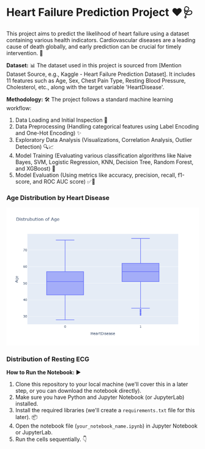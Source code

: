# Heart Failure Prediction Project ❤️🩺

This project aims to predict the likelihood of heart failure using a dataset containing various health indicators. Cardiovascular diseases are a leading cause of death globally, and early prediction can be crucial for timely intervention. 🚨

**Dataset:** 📊
The dataset used in this project is sourced from [Mention Dataset Source, e.g., Kaggle - Heart Failure Prediction Dataset]. It includes 11 features such as Age, Sex, Chest Pain Type, Resting Blood Pressure, Cholesterol, etc., along with the target variable 'HeartDisease'.

**Methodology:** 🛠️
The project follows a standard machine learning workflow:
1.  Data Loading and Initial Inspection 📂
2.  Data Preprocessing (Handling categorical features using Label Encoding and One-Hot Encoding) ✨
3.  Exploratory Data Analysis (Visualizations, Correlation Analysis, Outlier Detection) 🔍📈
4.  Model Training (Evaluating various classification algorithms like Naive Bayes, SVM, Logistic Regression, KNN, Decision Tree, Random Forest, and XGBoost) 🤖
5.  Model Evaluation (Using metrics like accuracy, precision, recall, f1-score, and ROC AUC score) ✅💯

   ### Age Distribution by Heart Disease
   ![Age Distribution](https://github.com/sinhaaayush10/heart-failure-prediction/blob/3b22977ccb85fa46f1e3c9bc8449a70ef54be3a2/Distribution%20Of%20Age%20by%20Heart%20Disease.png)
### Distribution of Resting ECG

**How to Run the Notebook:** ▶️

1.  Clone this repository to your local machine (we'll cover this in a later step, or you can download the notebook directly).
2.  Make sure you have Python and Jupyter Notebook (or JupyterLab) installed.
3.  Install the required libraries (we'll create a `requirements.txt` file for this later). 📦
4.  Open the notebook file (`your_notebook_name.ipynb`) in Jupyter Notebook or JupyterLab.
5.  Run the cells sequentially. 👇
